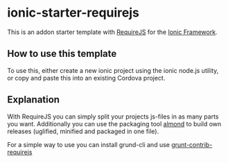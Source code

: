 # ionic-starter-requirejs

This is an addon starter template with [RequireJS](http://requirejs.org/) for the [Ionic Framework](http://ionicframework.com/).

## How to use this template

To use this, either create a new ionic project using the ionic node.js utility, or copy and paste this into an existing Cordova project.

## Explanation

With RequireJS you can simply split your projects js-files in as many parts you want.
Additionally you can use the packaging tool [almond](https://github.com/jrburke/almond) to build own releases (uglified, minified and packaged in one file).

For a simple way to use you can install grund-cli and use [grunt-contrib-requirejs](https://github.com/gruntjs/grunt-contrib-requirejs)
